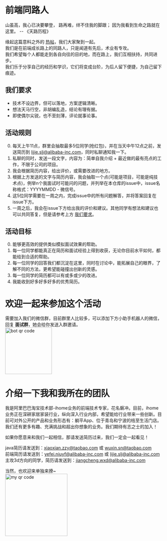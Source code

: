 # 前端同路人
山虽高，我心已决要攀登， 路再难，绊不住我的脚跟； 因为我看到生命之路就在这里。  -- 《天路历程》

缘起这篇意料之外的 [热帖](https://segmentfault.com/a/1190000021761594?_ea=31612559)，我们大家聚到一起。    
我们是在前端成长路上的同路人，只是闻道有先后，术业有专攻。    
我们希望每个人都能走到各自向往的目的地，而在路上，我们互相扶持，共同进步。    
我们乐于分享自己的经历和学识，它们将变成台阶，为后人留下便捷，为自己留下痕迹。

## 我们要求
- 技术不设边界，但可以落地，方案逻辑清晰。
- 想法天马行空，非胡编乱造，结论有理有据。
- 即使偶尔尖锐，也不至刻薄，评论就事论事。

## 活动规则
0. 每天上午11点，群里会抽取最多5位同学(抢红包)，并在当天中午12点之前，发送简历到 lijie.slj@alibaba-inc.com，同时私聊通知我一下。
1. 私聊的同时，发送一段文字，内容为：简单自我介绍 + 最近做的最有亮点的工作，不限于公司的项目。
2. 我会根据简历内容，给出评价，或需要改进的地方。
3. 根据上方发送的文字与简历内容，我会抽取一个点(可能是项目，可能是纯技术点)，例举n个我面试时可能问的问题，并列举在本仓库的issue中，issue名称格式：YYYYMMDD - 微信号。
4. 这5位同学需要在一周之内，完成issue中的所有问题解答，并将答案回复在issue下方。
5. 一周之后，我会在issue下方给出我的评价和建议。其他同学有想法和建议也可以共同答复，但是请参考上方 [我们要求](#我们要求)。

## 活动目标
0. 能够更高效的提供类似模拟面试效果的帮助。
1. 每一位同学都能真正在简历和面试经验上得到收获，无论你目前水平如何，都能给到合适的帮助。
2. 每一位同学的回答我们都沉淀在这里，同时在讨论中，能拓展自己的眼界，了解不同的方法，更希望能碰撞出创新的灵感。
3. 每一位同学的简历都可以有或多或少的改进。
4. 我能收到好多好多好多的优秀简历。

# 欢迎一起来参加这个活动    
需要加入我们的微信群，目前群里人比较多，可以添加下方小助手机器人的微信，回复 **面试群**，她会给你发送入群邀请。    
<img alt="bot qr code" src="https://github.com/vianvio/FE-Companions/blob/master/assets/wx-bot.png" width="150px" />

# 介绍一下我和我所在的团队
我是阿里巴巴淘宝技术部-ihome业务的前端技术专家，花名磐冲。目前，ihome业务正在深耕家居家装行业，纵向深入行业内部，希望能给行业带来一些创新。目前可对外公开的产品和业务形态有：躺平App、位于青岛和宁波的桔至生活门店。我们还有更多有趣、充满挑战和超出你想象的业务。我们期待有志之士的加入！

如果你愿意来和我们一起相信，那请发送简历过来，我们一定会一起看见！

java简历请发送到：xiaoxian.zzy@taobao.com 或 wuxin.sn@taobao.com    
前端简历请发送到：yefei.niuyf@alibaba-inc.com 或 lijie.slj@alibaba-inc.com    
主攻3d方向的同学，简历请发送到：jiangcheng.wxd@alibaba-inc.com    

当然，也欢迎来单独来撩~    
<img alt="my qr code" src="https://github.com/vianvio/FE-Companions/blob/master/assets/wx-self.png" width="200px" />
